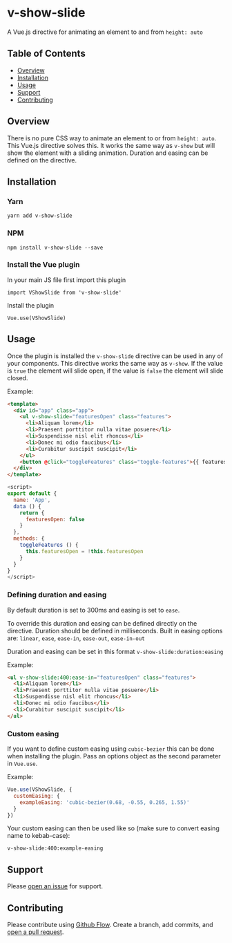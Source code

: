 # v-show-slide 
A Vue.js directive for animating an element to and from `height: auto`

## Table of Contents

- [Overview](#overview)
- [Installation](#installation)
- [Usage](#usage)
- [Support](#support)
- [Contributing](#contributing)

## Overview
There is no pure CSS way to animate an element to or from `height: auto`. This Vue.js directive solves this. It works the same way as `v-show` but will show the element with a sliding animation. Duration and easing can be defined on the directive.

## Installation

### Yarn

`yarn add v-show-slide`

### NPM

`npm install v-show-slide --save`

### Install the Vue plugin

In your main JS file first import this plugin

`import VShowSlide from 'v-show-slide'`

Install the plugin

`Vue.use(VShowSlide)`

## Usage

Once the plugin is installed the `v-show-slide` directive can be used in any of your components. This directive works the same way as `v-show`. If the value is `true` the element will slide open, if the value is `false` the element will slide closed.

Example:

```html
<template>
  <div id="app" class="app">
    <ul v-show-slide="featuresOpen" class="features">
      <li>Aliquam lorem</li>
      <li>Praesent porttitor nulla vitae posuere</li>
      <li>Suspendisse nisl elit rhoncus</li>
      <li>Donec mi odio faucibus</li>
      <li>Curabitur suscipit suscipit</li>
    </ul>
    <button @click="toggleFeatures" class="toggle-features">{{ featuresOpen ? 'Hide Features' : 'View Features' }}</button>
  </div>
</template>
```

```js
<script>
export default {
  name: 'App',
  data () {
    return {
      featuresOpen: false
    }
  },
  methods: {
    toggleFeatures () {
      this.featuresOpen = !this.featuresOpen
    }
  }
}
</script>
```

### Defining duration and easing

By default duration is set to 300ms and easing is set to `ease`.

To override this duration and easing can be defined directly on the directive. Duration should be defined in milliseconds. Built in easing options are: `linear`, `ease`, `ease-in`, `ease-out`, `ease-in-out`

Duration and easing can be set in this format `v-show-slide:duration:easing`

Example:

```html
<ul v-show-slide:400:ease-in="featuresOpen" class="features">
  <li>Aliquam lorem</li>
  <li>Praesent porttitor nulla vitae posuere</li>
  <li>Suspendisse nisl elit rhoncus</li>
  <li>Donec mi odio faucibus</li>
  <li>Curabitur suscipit suscipit</li>
</ul>
```

### Custom easing

If you want to define custom easing using `cubic-bezier` this can be done when installing the plugin. Pass an options object as the second parameter in `Vue.use`.

Example:

```js
Vue.use(VShowSlide, {
  customEasing: {
    exampleEasing: 'cubic-bezier(0.68, -0.55, 0.265, 1.55)'
  }
})
```

Your custom easing can then be used like so (make sure to convert easing name to kebab-case):

`v-show-slide:400:example-easing`

## Support

Please [open an issue](https://github.com/phegman/v-show-slide/issues/new/) for support.

## Contributing

Please contribute using [Github Flow](https://guides.github.com/introduction/flow/). Create a branch, add commits, and [open a pull request](https://github.com/phegman/v-show-slide/compar/e).
